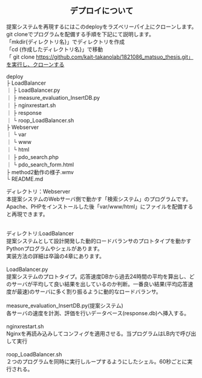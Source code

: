 
<h2 align="center">デプロイについて</h2>

提案システムを再現するにはこのdeployをラズベリーパイ上にクローンします。<br>
git cloneでプログラムを配備する手順を下記にて説明します。<br>
「mkdir{ディレクトリ名}」でディレクトリを作成<br>
「cd {作成したディレクトリ名}」で移動<br>
「 git clone https://github.com/kait-takanolab/1821086_matsuo_thesis.git」を実行し、クローンする<br>


deploy<br>
 ├ LoadBalancer<br>
 ｜  ├ LoadBalancer.py<br>
 ｜  ├ measure_evaluation_InsertDB.py<br>
 ｜  ├ nginxrestart.sh<br>
 ｜  ├ response<br>
 ｜  └ roop_LoadBalancer.sh<br>
 ├ Webserver<br>
 ｜  └ var<br>
 ｜      └ www<br>
 ｜          └ html<br>
 ｜              ├ pdo_search.php<br>
 ｜              └ pdo_search_form.html<br>
 ├ method2動作の様子.wmv<br>
 └ README.md<br>


ディレクトリ：Webserver<br>
本提案システムのWebサーバ側で動かす「検索システム」のプログラムです。<br>
Apache、PHPをインストールした後「var/www/html」にファイルを配備すると再現できます。<br>
<br>

ディレクトリ:LoadBalancer<br>
提案システムとして設計開発した動的ロードバランサのプロトタイプを動かすPythonプログラムやシェルがあります。<br>
実装方法の詳細は卒論の4章にあります。<br>
<br>
LoadBalancer.py<br>
提案システムのプロトタイプ。応答速度DBから過去24時間の平均を算出し、どのサーバが平均して良い結果を出しているのか判断。一番良い結果(平均応答速度が最速)のサーバに多く割り振るように動的なロードバランサ。<br>
<br>
measure_evaluation_InsertDB.py(提案システム)<br>
各サーバの速度を計測、評価を行いデータベース(response.db)へ挿入する。<br>
<br>
nginxrestart.sh<br>
Nginxを再読み込みしてコンフィグを適用させる。当プログラムはLB内で呼び出して実行<br>
<br>
roop_LoadBalancer.sh<br>
２つのプログラムを同時に実行しループするようにしたシェル。60秒ごとに実行される。<br>

